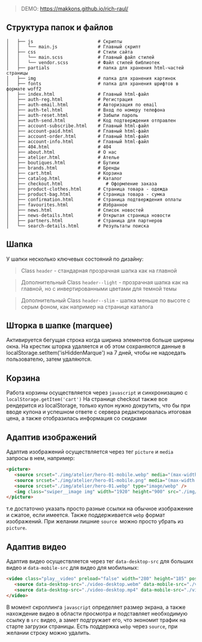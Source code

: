 > DEMO: https://makkons.github.io/rich-raul/

## Структура папок и файлов

```# Исходники
│   ├── js                        # Скрипты
│   │   └── main.js               # Главный скрипт
│   ├── css                       # Стили сайта
│   │   └── main.scss             # Главный файл стилей
│   │   └── vendor.scss           # Файл стилей библиотек
│   ├── partials                  # папка для хранения html-частей страницы
│   ├── img                       # папка для хранения картинок
│   ├── fonts                     # папка для хранения шрифтов в формате woff2
│   ├── index.html                # Главный html-файл
│   ├── auth-reg.html             # Регистрация
│   ├── auth-email.html           # Авторизация по email
│   ├── auth-tel.html             # Вход по номеру телефона
│   ├── auth-reset.html           # Забыли пароль
│   ├── auth-send.html            # Код подтверждения отправлен
│   ├── account-subscribe.html    # Главный html-файл
│   ├── account-paid.html         # Главный html-файл
│   ├── account-order.html        # Главный html-файл
│   ├── account-info.html         # Главный html-файл
│   ├── 404.html                  # 404
│   ├── about.html                # О нас
│   ├── atelier.html              # Ателье
│   ├── boutiques.html            # Бутики
│   ├── brands.html               # Бренды
│   ├── cart.html                 # Корзина
│   ├── catalog.html              # Каталог
│   ├── сheckout.html                # Оформление заказа
│   ├── product-clothes.html      # Страница товара - одежда
│   ├── product-bag.html          # Страница товара - сумка
│   ├── confirmation.html         # Страница подтверждения оплаты
│   ├── favourites.html           # Избранное
│   ├── news.html                 # Список новостей
│   ├── news-details.html         # Открытая страница новости
│   ├── partners.html             # Страница для партнеров
│   └── search-details.html       # Результаты поиска
```

## Шапка

У шапки несколько ключевых состояний по дизайну:

> Class `header` - стандарная прозрачная шапка как на главной

> Дополнительный Class `header--light` - прозрачная шапка как на главной, но с инвертированными цветами для темной темы

> Дополнительный Class `header--slim` - шапка меньше по высоте с серым фоном, как например на странице каталога

## Шторка в шапке (marquee)

Активируется бегущая строка когда ширина элементов больше ширины окна. 
На крестик шторка удаляется и об этом сохраняются данные в localStorage.setItem('isHiddenMarque') на 7 дней, чтобы не надоедать пользователю, затем удаляются.

## Корзина

Работа корзины осуществляется через `javascript` и синхронизацию с `localStorage.getItem('cart')`
На странице checkout также все рендерится из localStorage, только купон нужно докрутить, что бы при вводе купона и успешном ответе с сервера редактировалась итоговая цена, а также отобразилась информация со скидками

## Адаптив изображений

Адаптив изображений осуществляется через тег `picture` и `media` запросы в нем, например:

```html
<picture>
   <source srcset="./img/atelier/hero-01-mobile.webp" media="(max-width: 768px)" type="image/webp" />
   <source srcset="./img/atelier/hero-01-mobile.png" media="(max-width: 768px)" />
   <source srcset="./img/atelier/hero-01.webp" type="image/webp" />
   <img class="swiper__image img" width="1920" height="900" src="./img/atelier/hero-01.png" alt="hero" />
</picture>
```

т.е достаточно указать просто разные ссылки на обычное изображение и сжатое, если имеется. Также поддерживается `webp` формат изображений. При желании лишние `source `можно просто убрать из `picture`.

## Адаптив видео

Адаптив видео осуществляется через тег `data-desktop-src` для больших видео и `data-mobile-src` для видео для мобильных:

```HTML
<video class="play__video" preload="false" width="280" height="185" poster="./img/showroom/video-poster.png" playsinline="playsinline" loop="loop" muted="muted">
   <source data-desktop-src="./video-desktop.webm" data-mobile-src="./video-mobile.webm" type="video/webm" />
   <source data-desktop-src="./video-desktop.mp4" data-mobile-src="./video-mobile.mp4" type="video/mp4" />
</video>
```

В момент скроллинга `javascript` определяет размер экрана, а также нахождение видео в области просмотра и подставляет необходимую ссылку в `src` видео, а замет подгружает его, что экономит трафик на старте загрузки страницы. Есть поддержка `webp` через `source`, при желании строку можно удалить.

